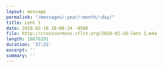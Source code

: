 ```yaml
---
layout: message
permalink: "/messages/:year/:month/:day/"
title: Lent 1
date: 2018-02-18 10:00:24 -0500
file: http://crosssermons.cflcn.org/2018-02-18-lent-1.m4a
length: 18676191
duration: '37:22'
excerpt: ''
summary: ''
---
```

